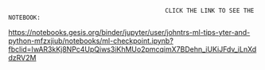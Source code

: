                                                 CLICK THE LINK TO SEE THE NOTEBOOK:
   https://notebooks.gesis.org/binder/jupyter/user/johntrs-ml-tips-yter-and-python-mfzxjiub/notebooks/ml-checkpoint.ipynb?fbclid=IwAR3kKj8NPc4UpQiws3iKhMUo2pmcqimX7BDehn_iUKiJFdv_iLnXddzRV2M                                 
  
